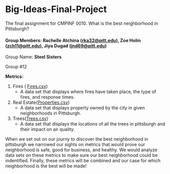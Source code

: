 # Big-Ideas-Final-Project
The final assignment for CMPINF 0010. What is the best neighborhood in Pittsburgh?
#### Group Members: Rachelle Atchina (rka32@pitt.edu), Zoe Holm (zch11@pitt.edu), Jiya Dugad (jnd69@pitt.edu) ####

Group Name: **Steel Sisters** 

Group #12

**Metrics:**  
1. Fires ( [Fires.csv](https://data.wprdc.org/dataset/fire-incidents-in-city-of-pittsburgh/resource/8d76ac6b-5ae8-4428-82a4-043130d17b02))
    * A data set that displays where fires have taken place, the type of fires, and response times.  
3. Real Estate([Properties.csv](https://data.wprdc.org/dataset/city-owned-property/resource/4ff5eb17-e2ad-4818-97c4-8f91fc6b6396))
   * A data set that displays property owned by the city in given neighborhoods in Pittsburgh.
5. Trees([Trees.csv](https://data.wprdc.org/dataset/city-trees))
   * A data set that displays the locations of all the trees in pittsburgh and their impact on air quality.


When we set out on our journy to discover the best neighborhood in pittsburgh we narrowed our sights on metrics that would prove our neighborhood is safe, good for business, and healthy. We would analyze data sets on these metrics to make sure our best neighborhood could be indentified. Finally, these metrics will be combined and our case for which neighborhood is the best will be made!
